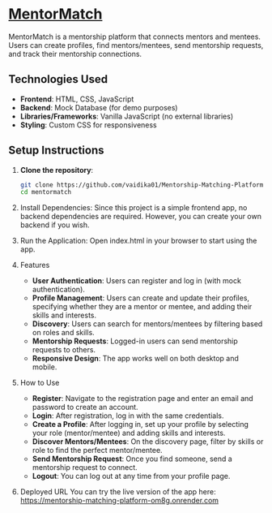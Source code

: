 # [MentorMatch](https://mentorship-matching-platform-om8g.onrender.com) 

MentorMatch is a mentorship platform that connects mentors and mentees. Users can create profiles, find mentors/mentees, send mentorship requests, and track their mentorship connections.

## Technologies Used

- **Frontend**: HTML, CSS, JavaScript
- **Backend**: Mock Database (for demo purposes)
- **Libraries/Frameworks**: Vanilla JavaScript (no external libraries)
- **Styling**: Custom CSS for responsiveness

## Setup Instructions

1. **Clone the repository**:
   ```bash
   git clone https://github.com/vaidika01/Mentorship-Matching-Platform
   cd mentormatch

2. Install Dependencies:
   Since this project is a simple frontend app, no backend dependencies are required. However, you can create your own backend if you wish.

3. Run the Application:
   Open index.html in your browser to start using the app.

4. Features
   - **User Authentication**: Users can register and log in (with mock authentication).
   - **Profile Management**: Users can create and update their profiles, specifying whether they are a mentor or mentee, and adding their skills and interests.
   - **Discovery**: Users can search for mentors/mentees by filtering based on roles and skills.
   - **Mentorship Requests**: Logged-in users can send mentorship requests to others.
   - **Responsive Design**: The app works well on both desktop and mobile.

5. How to Use
   - **Register**: Navigate to the registration page and enter an email and password to create an account.
   - **Login**:  After registration, log in with the same credentials.
   - **Create a Profile**: After logging in, set up your profile by selecting your role (mentor/mentee) and adding skills and interests.
   - **Discover Mentors/Mentees**: On the discovery page, filter by skills or role to find the perfect mentor/mentee.
   - **Send Mentorship Request**: Once you find someone, send a mentorship request to connect.
   - **Logout**: You can log out at any time from your profile page.

6. Deployed URL
   You can try the live version of the app here: https://mentorship-matching-platform-om8g.onrender.com



   



